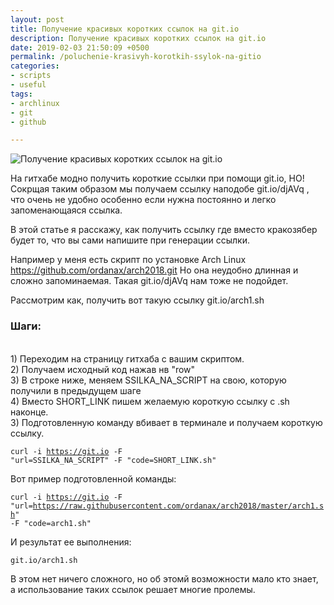 ```yaml
---
layout: post
title: Получение красивых коротких ссылок на git.io
description: Получение красивых коротких ссылок на git.io
date: 2019-02-03 21:50:09 +0500
permalink: /poluchenie-krasivyh-korotkih-ssylok-na-gitio
categories: 
- scripts
- useful
tags:
- archlinux
- git
- github

---
```

<p><img alt="Получение красивых коротких ссылок на git.io" class="post-image rounded" src="https://ordanax.github.io/img/poluchenie-krasivyh-korotkih-ssylok-na-gitio.png" /><p>На гитхабе модно получить короткие ссылки при помощи git.io, НО! Сокрщая таким образом мы получаем ссылку наподобе git.io/djAVq , что очень не удобно особенно если нужна постоянно и легко запоменающаяся ссылка.

В этой статье я расскажу, как получить ссылку где вместо кракозябер будет то, что вы сами напишите при генерации ссылки.

Например у меня есть скрипт по установке Arch Linux https://github.com/ordanax/arch2018.git Но она неудобно длинная и сложно запоминаемая. Такая git.io/djAVq нам тоже не подойдет. 

Рассмотрим как, получить вот такую ссылку git.io/arch1.sh


<h3>Шаги:</h3>
<br>1) Переходим на страницу гитхаба с вашим скриптом.
<br>2) Получаем исходный код нажав нв "row" 
<br>3) В строке ниже, меняем SSILKA_NA_SCRIPT на свою, которую получили в предыдущем шаге
<br>4) Вместо SHORT_LINK пишем желаемую короткую ссылку с .sh наконце.
<br>3) Подготовленную команду вбивает в терминале и получаем короткую ссылку.


<code>curl -i https://git.io -F "url=SSILKA_NA_SCRIPT" -F "code=SHORT_LINK.sh"</code>


Вот пример подготовленной команды:

<code>curl -i https://git.io -F "url=https://raw.githubusercontent.com/ordanax/arch2018/master/arch1.sh" -F "code=arch1.sh"</code>


И результат ее выполнения:

<code>git.io/arch1.sh</code>


В этом нет ничего сложного, но об этомй возможности мало кто знает, а использование таких ссылок решает многие пролемы.